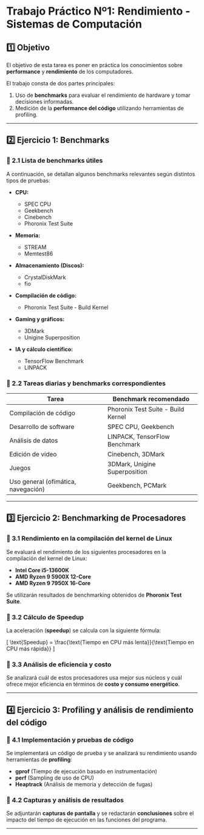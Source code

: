 # Trabajo Práctico Nº1: Rendimiento - Sistemas de Computación

## **1️⃣ Objetivo**

El objetivo de esta tarea es poner en práctica los conocimientos sobre **performance** y **rendimiento** de los computadores. 

El trabajo consta de dos partes principales:

1. Uso de **benchmarks** para evaluar el rendimiento de hardware y tomar decisiones informadas.
2. Medición de la **performance del código** utilizando herramientas de profiling.

---

## **2️⃣ Ejercicio 1: Benchmarks**

### **🔹 2.1 Lista de benchmarks útiles**

A continuación, se detallan algunos benchmarks relevantes según distintos tipos de pruebas:

- **CPU:**
  - SPEC CPU
  - Geekbench
  - Cinebench
  - Phoronix Test Suite

- **Memoria:**
  - STREAM
  - Memtest86

- **Almacenamiento (Discos):**
  - CrystalDiskMark
  - fio

- **Compilación de código:**
  - Phoronix Test Suite - Build Kernel

- **Gaming y gráficos:**
  - 3DMark
  - Unigine Superposition

- **IA y cálculo científico:**
  - TensorFlow Benchmark
  - LINPACK

### **🔹 2.2 Tareas diarias y benchmarks correspondientes**

| **Tarea**                   | **Benchmark recomendado**        |
|-----------------------------|---------------------------------|
| Compilación de código       | Phoronix Test Suite - Build Kernel |
| Desarrollo de software      | SPEC CPU, Geekbench            |
| Análisis de datos           | LINPACK, TensorFlow Benchmark  |
| Edición de video            | Cinebench, 3DMark              |
| Juegos                      | 3DMark, Unigine Superposition  |
| Uso general (ofimática, navegación) | Geekbench, PCMark       |

---

## **3️⃣ Ejercicio 2: Benchmarking de Procesadores**

### **🔹 3.1 Rendimiento en la compilación del kernel de Linux**

Se evaluará el rendimiento de los siguientes procesadores en la compilación del kernel de Linux:

- **Intel Core i5-13600K**
- **AMD Ryzen 9 5900X 12-Core**
- **AMD Ryzen 9 7950X 16-Core**

Se utilizarán resultados de benchmarking obtenidos de **Phoronix Test Suite**.

### **🔹 3.2 Cálculo de Speedup**

La aceleración (**speedup**) se calcula con la siguiente fórmula:

\[ \text{Speedup} = \frac{\text{Tiempo en CPU más lenta}}{\text{Tiempo en CPU más rápida}} \]

### **🔹 3.3 Análisis de eficiencia y costo**

Se analizará cuál de estos procesadores usa mejor sus núcleos y cuál ofrece mejor eficiencia en términos de **costo y consumo energético**.

---

## **4️⃣ Ejercicio 3: Profiling y análisis de rendimiento del código**

### **🔹 4.1 Implementación y pruebas de código**

Se implementará un código de prueba y se analizará su rendimiento usando herramientas de **profiling**:

- **gprof** (Tiempo de ejecución basado en instrumentación)
- **perf** (Sampling de uso de CPU)
- **Heaptrack** (Análisis de memoria y detección de fugas)

### **🔹 4.2 Capturas y análisis de resultados**

Se adjuntarán **capturas de pantalla** y se redactarán **conclusiones** sobre el impacto del tiempo de ejecución en las funciones del programa.

---


